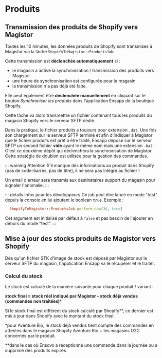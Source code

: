 # Produits

## Transmission des produits de Shopify vers Magistor

Toutes les 10 minutes, les données produits de Shopify sont transmises à Magistor via la tâche `ShopifyToMagistor::ProductsJob`. 

Cette transmission est **déclenchée automatiquement** si :
- le magasin a activé la synchronisation / transmission des produits vers Magistor
- une heure de synchronisation est configurée pour le magasin
- la transmission n'a pas déjà été faite.

Elle peut également être **déclenchée manuellement** en cliquant sur le bouton _Synchroniser les produits_ dans l'application Ensapp de la boutique Shopify.

Cette tâche va alors transmettre un fichier contenant tous les produits du magasin Shopify vers le serveur SFTP dédié. 

Dans la pratique, le fichier produits a toujours pour extension `.dat`. Une fois son chargement sur le serveur SFTP terminé et afin d'indiquer à Magistor que le fichier produits est prêt à être traité, Ensapp dépose sur le serveur SFTP un second fichier **vide** ayant le même nom mais une extension `.bal`. C'est ce deuxième dépôt qui déclenchera la synchronisation de Magistor.
Cette stratégie de doublon est utilisée pour la gestion des commandes.

::: warning Attention
S'il manque des informations au produit dans Shopify (pas de code-barres, pas de titre), il ne sera pas intégré au fichier !

Un email d'erreur sera transmis aux destinataires support du magasin pour signaler l'anomalie. 
:::

::: details Infos pour les développeurs
Ce job peut être lancé en mode "test" depuis la console en lui ajoutant le boolean `true`. Exemple :
```ruby
  ShopifyToMagistor::ProductsJob.perform_now(36, true)
```
Cet argument est initialisé par défaut à `false` et pas besoin de l'ajouter en dehors du mode "test".
:::

## Mise à jour des stocks produits de Magistor vers Shopify

Dès qu'un fichier STK d'image de stock est déposé par Magistor sur le serveur SFTP du magasin, l'application Ensapp va le récupérer et le traiter.

### Calcul du stock

Le stock est calculé de la manière suivante pour chaque produit / variant : 

**stock final = stock réel indiqué par Magistor - stock déjà vendus (commandes non traitées)***

Si le stock final est différent du stock calculé par Shopify**, ce dernier est mis à jour dans Shopify avec le montant du stock final.

*pour Aventure Bio, le stock déjà vendus tient compte des commandes en attentes dans le magasin Shopify Aventure Bio + les magasins D2C concernés par le produit.

**dans le cas où Ensovo a réceptionné une commande dans la journée ou a supprimé des produits expirés

